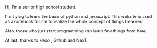 Hi, I'm a senior high school student.

I'm trying to learn the basis of python and javascript.
This website is used as a notebook for me to realize the whole concept of things I learned.

Also, those who just start programming can learn few things from here. 

At last, thanks to Hexo , Github and NexT.